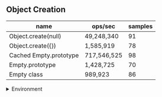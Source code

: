 ## Object Creation

|name|ops/sec|samples|
|-|-|-|
|Object.create(null)|49,248,340|91|
|Object.create({})|1,585,919|78|
|Cached Empty.prototype|717,546,525|98|
|Empty.prototype|1,428,725|70|
|Empty class|989,923|86|


<details>
<summary>Environment</summary>

* __Machine:__ linux x64 | 2 vCPUs | 6.8GB Mem
* __Run:__ Sat Oct 14 2023 02:07:30 GMT+0000 (Coordinated Universal Time)
</details>

<!--
{"environment":{"platform":"linux","arch":"x64","cpus":2,"totalMemory":6.759757995605469},"benchmarks":[{"name":"Object.create(null)","hz":49248340.44906952,"cycles":8,"stats":{"deviation":2.5880444545465675e-9,"mean":2.0305252743169208e-8,"moe":5.317495206588293e-10,"rme":2.6187781427035555,"sem":2.7130077584634145e-10,"variance":6.69797409870924e-18}},{"name":"Object.create({})","hz":1585918.5042472777,"cycles":3,"stats":{"deviation":7.70588333048756e-8,"mean":6.3054942440099e-7,"moe":1.7101381656901117e-8,"rme":2.712139761787445,"sem":8.725194722908734e-9,"variance":5.9380637903086065e-15}},{"name":"Cached Empty.prototype","hz":717546525.420857,"cycles":6,"stats":{"deviation":2.5179181655652585e-11,"mean":1.3936378542331842e-9,"moe":4.985223626163162e-12,"rme":0.3577129891399342,"sem":2.5434814419199806e-12,"variance":6.339911888483516e-22}},{"name":"Empty.prototype","hz":1428724.8454566433,"cycles":3,"stats":{"deviation":6.288774007134127e-8,"mean":6.9992483379848e-7,"moe":1.47323843174918e-8,"rme":2.1048523507216346,"sem":7.516522610965204e-9,"variance":3.9548678512805815e-15}},{"name":"Empty class","hz":989923.2681118546,"cycles":6,"stats":{"deviation":1.0128329589002468e-7,"mean":0.0000010101793060257746,"moe":2.1406451003011323e-8,"rme":2.1190743935577254,"sem":1.0921658675005777e-8,"variance":1.025830602634629e-14}}]}-->
